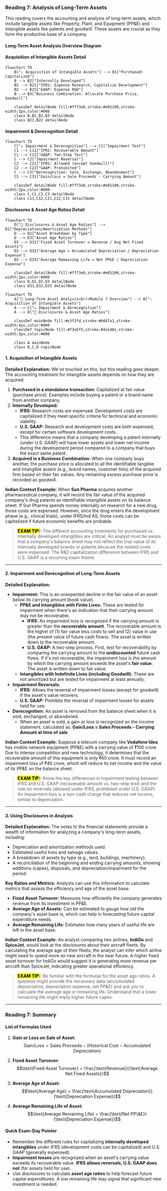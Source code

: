 ### **Reading 7: Analysis of Long-Term Assets**

This reading covers the accounting and analysis of long-term assets, which include tangible assets like Property, Plant, and Equipment (PP&E) and intangible assets like patents and goodwill. These assets are crucial as they form the productive base of a company.
#### **Long-Term Asset Analysis Overview Diagram**
#### **Acquisition of Intangible Assets Detail**
```mermaid
flowchart TD
    B["💡 Acquisition of Intangible Assets"] --> B1["Purchased: Capitalized"]
    B --> B2["Internally Developed"]
    B2 --> B21["IFRS: Expense Research, Capitalize Development"]
    B2 --> B22["GAAP: Expense R&D"]
    B --> B3["Business Combination: Allocate Purchase Price, Goodwill"]

    classDef detailNode fill:#fff3e0,stroke:#e65100,stroke-width:2px,color:#000
    class B,B1,B2,B3 detailNode
    class B21,B22 detailNode
```

#### **Impairment & Derecognition Detail**
```mermaid
flowchart TD
    C["⚠️ Impairment & Derecognition"] --> C1["Impairment Test"]
    C1 --> C11["IFRS: Recoverable Amount"]
    C1 --> C12["GAAP: Two-Step Test"]
    C --> C2["Impairment Reversal"]
    C2 --> C21["IFRS: Allowed (except Goodwill)"]
    C2 --> C22["GAAP: Prohibited"]
    C --> C3["Derecognition: Sale, Exchange, Abandonment"]
    C3 --> C31["Gain/Loss = Sale Proceeds - Carrying Amount"]

    classDef detailNode fill:#fff3e0,stroke:#e65100,stroke-width:2px,color:#000
    class C,C1,C2,C3 detailNode
    class C11,C12,C21,C22,C31 detailNode
```

#### **Disclosures & Asset Age Ratios Detail**
```mermaid
flowchart TD
    D["📑 Disclosures & Asset Age Ratios"] --> D1["Depreciation/Amortization Methods"]
    D --> D2["Asset Breakdown by Type"]
    D --> D3["Asset Age Ratios"]
    D3 --> D31["Fixed Asset Turnover = Revenue / Avg Net Fixed Assets"]
    D3 --> D32["Average Age = Accumulated Depreciation / Depreciation Expense"]
    D3 --> D33["Average Remaining Life = Net PP&E / Depreciation Expense"]

    classDef detailNode fill:#fff3e0,stroke:#e65100,stroke-width:2px,color:#000
    class D,D1,D2,D3 detailNode
    class D31,D32,D33 detailNode
```
```mermaid
flowchart TD
    A["🏢 Long-Term Asset Analysis<br/>Module 7 Overview"] --> B["💡 Acquisition of Intangible Assets"]
    A --> C["⚠️ Impairment & Derecognition"]
    A --> D["📑 Disclosures & Asset Age Ratios"]

    classDef mainNode fill:#e3f2fd,stroke:#0d47a1,stroke-width:4px,color:#000
    classDef topicNode fill:#f3e5f5,stroke:#4a148c,stroke-width:3px,color:#000

    class A mainNode
    class B,C,D topicNode
```

#### **1. Acquisition of Intangible Assets**

**Detailed Explanation:**
We've touched on this, but this reading goes deeper. The accounting treatment for intangible assets depends on how they are acquired.

1.  **Purchased in a standalone transaction:** Capitalized at fair value (purchase price). Examples include buying a patent or a brand name from another company.
2.  **Internally Developed:**
    * **IFRS:** Research costs are expensed. Development costs are capitalized if they meet specific criteria for technical and economic viability.
    * **U.S. GAAP:** Research and development costs are both expensed, except for certain software development costs.
    * This difference means that a company developing a patent internally (under U.S. GAAP) will have lower assets and lower net income during the development period compared to a company that buys the exact same patent.
3.  **Acquired in a Business Combination:** When one company buys another, the purchase price is allocated to all the identifiable tangible and intangible assets (e.g., brand names, customer lists) of the acquired firm based on their fair values. Any remaining excess purchase price is recorded as goodwill.

**Indian Context Example:**
When **Sun Pharma** acquires another pharmaceutical company, it will record the fair value of the acquired company's drug patents as identifiable intangible assets on its balance sheet. If Sun Pharma spends money internally on research for a new drug, those costs are expensed. However, once the drug enters the development phase (e.g., clinical trials), under IFRS/Ind AS, those costs can be capitalized if future economic benefits are probable.

> **<mark>EXAM TIP:</mark>:**
> The different accounting treatments for purchased vs. internally developed intangibles are critical. An analyst must be aware that a company's balance sheet may not reflect the true value of its internally developed brands or patents because the related costs were expensed. The R&D capitalization difference between IFRS and U.S. GAAP is a recurring exam theme.

---

#### **2. Impairment and Derecognition of Long-Term Assets**

**Detailed Explanation:**
* **Impairment:** This is an unexpected decline in the fair value of an asset below its carrying amount (book value).
    * **PP&E and Intangibles with Finite Lives:** These are tested for impairment when there's an indication that their carrying amount may not be recoverable.
        * **IFRS:** An impairment loss is recognized if the carrying amount is greater than the **recoverable amount**. The recoverable amount is the higher of (1) fair value less costs to sell and (2) value in use (the present value of future cash flows). The asset is written down to the recoverable amount.
        * **U.S. GAAP:** A two-step process. First, test for recoverability by comparing the carrying amount to the **undiscounted** future cash flows. If it's not recoverable, the impairment loss is the amount by which the carrying amount exceeds the asset's **fair value**. The asset is written down to fair value.
    * **Intangibles with Indefinite Lives (including Goodwill):** These are not amortized but are tested for impairment at least annually.
* **Impairment Reversals:**
    * **IFRS:** Allows the reversal of impairment losses (except for goodwill) if the asset's value recovers.
    * **U.S. GAAP:** Prohibits the reversal of impairment losses for assets held for use.
* **Derecognition:** An asset is removed from the balance sheet when it is sold, exchanged, or abandoned.
    * When an asset is sold, a gain or loss is recognized on the income statement, calculated as:
        **Gain/Loss = Sales Proceeds - Carrying Amount at time of sale**

**Indian Context Example:**
Suppose a telecom company like **Vodafone Idea** has mobile network equipment (PP&E) with a carrying value of ₹100 crore. Due to intense competition and new technology, it determines that the recoverable amount of this equipment is only ₹60 crore. It must record an impairment loss of ₹40 crore, which will reduce its net income and the value of its PP&E on the balance sheet.

> **<mark>EXAM TIP:</mark>:**
> Know the key differences in impairment testing between IFRS and U.S. GAAP (recoverable amount vs. two-step test) and the rule on reversals (allowed under IFRS, prohibited under U.S. GAAP). An impairment loss is a non-cash charge that reduces net income, similar to depreciation.

---

#### **3. Using Disclosures in Analysis**

**Detailed Explanation:**
The notes to the financial statements provide a wealth of information for analyzing a company's long-term assets, including:
* Depreciation and amortization methods used.
* Estimated useful lives and salvage values.
* A breakdown of assets by type (e.g., land, buildings, machinery).
* A reconciliation of the beginning and ending carrying amounts, showing additions (capex), disposals, and depreciation/impairment for the period.

**Key Ratios and Metrics:**
Analysts can use this information to calculate metrics that assess the efficiency and age of the asset base.
* **Fixed Asset Turnover:** Measures how efficiently the company generates revenue from its investment in PP&E.
* **Average Age of Assets:** Can be estimated to gauge how old the company's asset base is, which can help in forecasting future capital expenditure needs.
* **Average Remaining Life:** Estimates how many years of useful life are left in the asset base.

**Indian Context Example:**
An analyst comparing two airlines, **IndiGo** and **SpiceJet**, would look at the disclosures about their aircraft fleets. By calculating the average age of their fleets, the analyst can infer which airline might need to spend more on new aircraft in the near future. A higher fixed asset turnover for IndiGo would suggest it is generating more revenue per aircraft than SpiceJet, indicating greater operational efficiency.

> **<mark>EXAM TIP:</mark>:**
> Be familiar with the formulas for the asset age ratios. A question might provide the necessary data (accumulated depreciation, depreciation expense, net PP&E) and ask you to calculate the average age or remaining life. Understand that a lower remaining life might imply higher future capex.

***

### **Reading 7: Summary**

#### **List of Formulas Used**
1.  **Gain or Loss on Sale of Asset:**
    $$\text{Gain/Loss} = \text{Sales Proceeds} - (\text{Historical Cost} - \text{Accumulated Depreciation})$$

2.  **Fixed Asset Turnover:**
    $$\text{Fixed Asset Turnover} = \frac{\text{Revenue}}{\text{Average Net Fixed Assets}}$$

3.  **Average Age of Asset:**
    $$\text{Average Age} = \frac{\text{Accumulated Depreciation}}{\text{Depreciation Expense}}$$

4.  **Average Remaining Life of Asset:**
    $$\text{Average Remaining Life} = \frac{\text{Net PP\&E}}{\text{Depreciation Expense}}$$

#### **Quick Exam-Day Pointer**
* Remember the different rules for capitalizing **internally developed intangibles** under IFRS (development costs can be capitalized) and U.S. GAAP (generally expensed).
* **Impairment losses** are recognized when an asset's carrying value exceeds its recoverable value. **IFRS allows reversals, U.S. GAAP does not** (for assets held for use).
* Use disclosures to calculate **asset age ratios** to help forecast future capital expenditures. A low remaining life may signal that significant new investment is needed.

